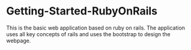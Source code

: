 # Getting-Started-RubyOnRails
This is the basic web application based on ruby on rails. The application uses all key concepts of rails and uses the bootstrap to design the webpage.
